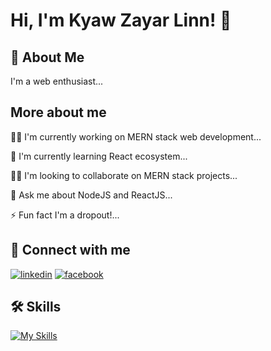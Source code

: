 # Hi, I'm Kyaw Zayar Linn! 👋


## 🚀 About Me
I'm a web enthusiast...


## More about me
👩‍💻 I'm currently working on MERN stack web development...

🧠 I'm currently learning React ecosystem...

👯‍♀️ I'm looking to collaborate on MERN stack projects...

💬 Ask me about NodeJS and ReactJS...

⚡️ Fun fact I'm a dropout!...


## 🔗 Connect with me

[![linkedin](https://img.shields.io/badge/LinkedIn-0077B5?style=for-the-badge&logo=linkedin&logoColor=white)](https://www.linkedin.com/in/kyaw-zayar-linn-010913191/)
[![facebook](https://img.shields.io/badge/Facebook-1877F2?style=for-the-badge&logo=facebook&logoColor=white)](https://www.facebook.com/kyaw.z.linn.733450/)



## 🛠 Skills

[![My Skills](https://skillicons.dev/icons?i=html,css,js,nodejs,jquery,git,express,react,redux,figma,bootstrap,mui,mongodb,mysql,postgresql,prisma,firebase)](https://skillicons.dev)
